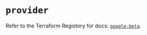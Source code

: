 # `provider`

Refer to the Terraform Registory for docs: [`google-beta`](https://registry.terraform.io/providers/hashicorp/google-beta/5.26.0/docs).
